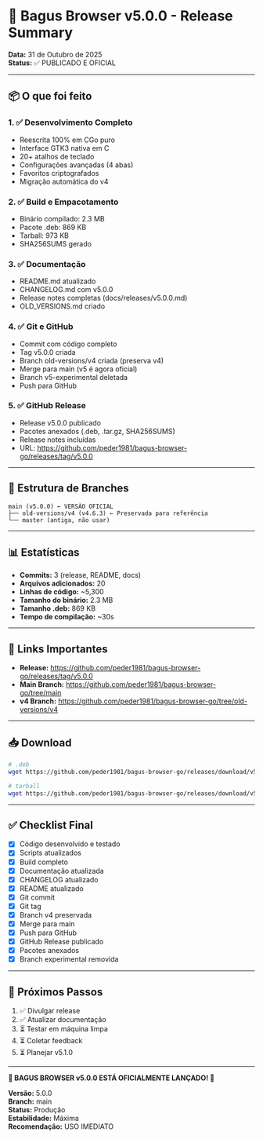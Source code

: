 # 🎉 Bagus Browser v5.0.0 - Release Summary

**Data:** 31 de Outubro de 2025  
**Status:** ✅ PUBLICADO E OFICIAL

---

## 📦 O que foi feito

### 1. ✅ Desenvolvimento Completo
- Reescrita 100% em CGo puro
- Interface GTK3 nativa em C
- 20+ atalhos de teclado
- Configurações avançadas (4 abas)
- Favoritos criptografados
- Migração automática do v4

### 2. ✅ Build e Empacotamento
- Binário compilado: 2.3 MB
- Pacote .deb: 869 KB
- Tarball: 973 KB
- SHA256SUMS gerado

### 3. ✅ Documentação
- README.md atualizado
- CHANGELOG.md com v5.0.0
- Release notes completas (docs/releases/v5.0.0.md)
- OLD_VERSIONS.md criado

### 4. ✅ Git e GitHub
- Commit com código completo
- Tag v5.0.0 criada
- Branch old-versions/v4 criada (preserva v4)
- Merge para main (v5 é agora oficial)
- Branch v5-experimental deletada
- Push para GitHub

### 5. ✅ GitHub Release
- Release v5.0.0 publicado
- Pacotes anexados (.deb, .tar.gz, SHA256SUMS)
- Release notes incluídas
- URL: https://github.com/peder1981/bagus-browser-go/releases/tag/v5.0.0

---

## 🌳 Estrutura de Branches

```
main (v5.0.0) ← VERSÃO OFICIAL
├── old-versions/v4 (v4.6.3) ← Preservada para referência
└── master (antiga, não usar)
```

---

## 📊 Estatísticas

- **Commits:** 3 (release, README, docs)
- **Arquivos adicionados:** 20
- **Linhas de código:** ~5,300
- **Tamanho do binário:** 2.3 MB
- **Tamanho .deb:** 869 KB
- **Tempo de compilação:** ~30s

---

## 🔗 Links Importantes

- **Release:** https://github.com/peder1981/bagus-browser-go/releases/tag/v5.0.0
- **Main Branch:** https://github.com/peder1981/bagus-browser-go/tree/main
- **v4 Branch:** https://github.com/peder1981/bagus-browser-go/tree/old-versions/v4

---

## 📥 Download

```bash
# .deb
wget https://github.com/peder1981/bagus-browser-go/releases/download/v5.0.0/bagus-browser_v5.0.0_amd64.deb

# tarball
wget https://github.com/peder1981/bagus-browser-go/releases/download/v5.0.0/bagus-browser_v5.0.0_linux_amd64.tar.gz
```

---

## ✅ Checklist Final

- [x] Código desenvolvido e testado
- [x] Scripts atualizados
- [x] Build completo
- [x] Documentação atualizada
- [x] CHANGELOG atualizado
- [x] README atualizado
- [x] Git commit
- [x] Git tag
- [x] Branch v4 preservada
- [x] Merge para main
- [x] Push para GitHub
- [x] GitHub Release publicado
- [x] Pacotes anexados
- [x] Branch experimental removida

---

## 🎯 Próximos Passos

1. ✅ Divulgar release
2. ✅ Atualizar documentação
3. ⏳ Testar em máquina limpa
4. ⏳ Coletar feedback
5. ⏳ Planejar v5.1.0

---

**🎊 BAGUS BROWSER v5.0.0 ESTÁ OFICIALMENTE LANÇADO\! 🎊**

**Versão:** 5.0.0  
**Branch:** main  
**Status:** Produção  
**Estabilidade:** Máxima  
**Recomendação:** USO IMEDIATO
